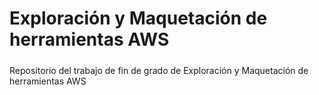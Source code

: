 # Exploración y Maquetación de herramientas AWS
##### 
Repositorio del trabajo de fin de grado de Exploración y Maquetación de herramientas AWS
